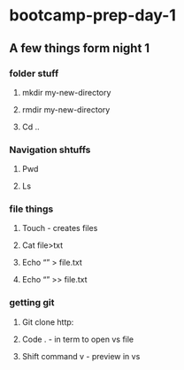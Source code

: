 # bootcamp-prep-day-1

## A few things form night 1

### folder stuff
1. mkdir my-new-directory

1. rmdir my-new-directory

1. Cd ..

### Navigation shtuffs

1. Pwd

1. Ls

### file things
1. Touch - creates files

1. Cat file>txt

1. Echo “” > file.txt

1. Echo “” >> file.txt

### getting git

1. Git clone http:

1. Code . - in term to open vs file

1. Shift command v - preview in vs